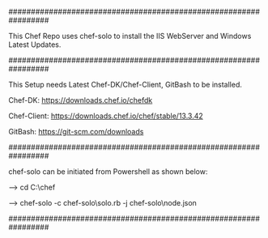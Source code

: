 #################################################################

This Chef Repo uses chef-solo to install the IIS WebServer and Windows Latest Updates.

#################################################################

This Setup needs Latest Chef-DK/Chef-Client, GitBash to be installed.

Chef-DK: https://downloads.chef.io/chefdk

Chef-Client: https://downloads.chef.io/chef/stable/13.3.42

GitBash: https://git-scm.com/downloads

#################################################################

chef-solo can be initiated from Powershell as shown below:

--> cd C:\chef

--> chef-solo -c chef-solo\solo.rb -j chef-solo\node.json

#################################################################
